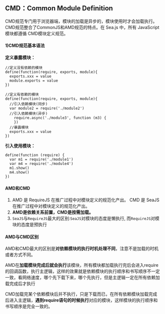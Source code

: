 ## CMD：Common Module Definition

CMD规范专门用于浏览器端，模块的加载是异步的，模块使用时才会加载执行。CMD规范整合了CommonJS和AMD规范的特点。在 Sea.js 中，所有 JavaScript 模块都遵循 CMD模块定义规范。

#### 1)CMD规范基本语法

**定义暴露模块：**

```
//定义没有依赖的模块
define(function(require, exports, module){
  exports.xxx = value
  module.exports = value
})

//定义有依赖的模块
define(function(require, exports, module){
  //引入依赖模块(同步)
  var module2 = require('./module2')
  //引入依赖模块(异步)
    require.async('./module3', function (m3) {
    })
  //暴露模块
  exports.xxx = value
})

```

**引入使用模块：**

```
define(function (require) {
  var m1 = require('./module1')
  var m4 = require('./module4')
  m1.show()
  m4.show()
})
```





#### AMD和CMD

1. AMD 是 RequireJS 在推广过程中对模块定义的规范化产出。
   CMD 是 SeaJS 在推广过程中对模块定义的规范化产出。
2. **AMD是依赖关系前置，CMD是按需加载。**
3. `SeaJS`与`RequireJS`最大的区别:`SeaJS`对模块的态度是懒执行, 而`RequireJS`对模块的态度是预执行



#### AMD与CMD区别

AMD和CMD最大的区别是**对依赖模块的执行时机处理不同**，注意不是加载的时机或者方式不同。

AMD在**加载模块完成后就会执行**该模块，所有模块都加载执行完后会进入require的回调函数，执行主逻辑，这样的效果就是依赖模块的执行顺序和书写顺序不一定一致，看网络速度，哪个先下载下来，哪个先执行，但是主逻辑一定在所有依赖加载完成后才执行

CMD加载完某个依赖模块后并不执行，只是下载而已，在所有依赖模块加载完成后进入主逻辑，**遇到require语句的时候执行**对应的模块，这样模块的执行顺序和书写顺序是完全一致的。